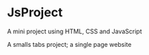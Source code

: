 # JsProject
A mini project using HTML, CSS and JavaScript

A smalls tabs project; a single page website
